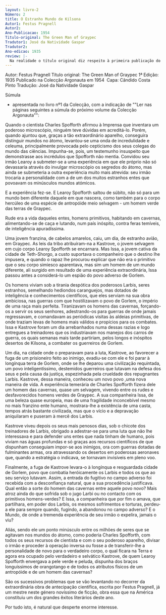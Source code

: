 ```yaml
---
layout: livro-2
Número: 2
title: O Estranho Mundo de Kilsona
Autor1: Festus Pragnell
Autor2: 
Ano-Publicacao: 1954
Titulo-original: The Green Man of Graypec
Tradutor1: José da Natividade Gaspar
Tradutor2: 
Ano-edicao: 1935
review: |-
  Na realidade o título original diz respeito à primeira publicação do romance na revista Wonder Stories de Julho a Setembro de 1935. O livro já saiu com o nome The Green Man of Kilsona.
---
```

Autor: Festus Pragnell
Título original: The Green Man of Graypec
1ª Edição: 1935
Publicado na Colecção Argonauta em 1954 
Capa: Cândido Costa Pinto 
Tradução: José da Natividade Gaspar 


Súmula
 - apresentada no livro nº1 da Colecção, com a indicação de ""Ler nas
 páginas seguintes a súmula do próximo volume da Colecção Argonauta"":


Quando o cientista Charles Spofforth 
afirmou à Imprensa que inventara um poderoso microscópio, ninguém teve 
dúvidas em acreditá-lo. Porém, quando ajuntou que, graças a tão 
extraordinário aparelho, conseguira distinguir mundos no átomo, 
levantou-se uma onda de incredulidade e celeuma, principalmente 
provocada pelo cepticismo dos seus colegas do mundo das ciências. Impunha-se, pois, um testemunho 
insuspeito que demonstrasse aos incrédulos que Spofforth não mentia. 
Convidou seu irmão Learoy a submeter-se a uma experiência em que ele 
próprio não só devassaria através do invulgar microscópio os segredos do
 átomo, mas ainda se submeteria a outra experiência muito mais atrevida:
 seu irmão trocaria a personalidade com a de um dos muitos estranhos 
entes que povoavam os minúsculos mundos atómicos.

E a experiência fez-se. E Learoy 
Spofforth saltou de súbito, não só para um mundo bem diferente daquele 
em que nascera, como também para o corpo hercúleo de uma espécie de 
antropóide meio selvagem - um homem verde das terras de Graypec.

Rude era a vida daqueles entes, homens 
primitivos, habitando em cavernas, alimentando-se de caça e lutando, num
 país inóspito, contra feras temíveis, de inteligência apuradíssima.

Uma jovem franzina, de cabelos 
amarelos, caiu, um dia, de estranho avião, em Graypec. As leis da tribo 
atribuíram-na a Kastrove, o jovem selvagem em cujo corpo Learoy 
Spofforth se encarnara. Mas Issa, a jovem cativa da cidade de 
Teth-Shorgo, a custo suportava o companheiro que o destino lhe impusera,
 e quando o rapaz lhe procurou explicar que não era o primitivo que o 
seu corpo simiesco aparentava, mas sim um homem de um mundo diferente, 
ali surgido em resultado de uma experiência extraordinária, Issa passou 
antes a considerá-lo um espião do povo adverso de Gorlem.

Os homens viviam sob a tirania 
despótica dos poderosos Larbis, seres estranhos, semelhando hediondos 
caranguejos, mas dotados de inteligência e conhecimentos científicos, 
que eles serviam na sua obra ambiciosa, nas guerras com que hostilizavam
 o povo de Gorlem, o império de uma raça mais perfeita. Tiranizavam os 
homens das cavernas, forçando-os a servir os seus senhores, 
adestrando-os para guerras de onde jamais regressavam, e comandavam as 
periódicas visitas às aldeias primitivas, de onde traziam levas de 
homens mais válidos e propícios para os combates. Issa e Kastrove foram um dia 
arrebanhados numa dessas razias e logo entregues a treinadores que os 
industriavam nos manejos dos carros de guerra, os quais semanas mais 
tarde partiriam, pelos longos e inóspitos desertos de Kilsona, a 
combater os guerreiros de Gorlem.

Um dia, na cidade onde o preparavam 
para a luta, Kastrove, ao favorecer a fuga de um prisioneiro feito ao 
inimigo, evadiu-se com ele e foi parar à longínqua terra de Gorlem, onde
 se lhe deparou uma civilização requintada, um povo inteligentíssimo, 
destemidos guerreiros que lutavam na defesa dos seus e pela causa da 
justiça, espezinhada pela crueldade dos repugnantes Larbis. Kastrove, dessa maneira, conheceu um novo povo ,uma nova maneira de vida. A experiência temerária de Charles 
Spofforth fizera dele um homem das cavernas, quase um selvagem, vivendo 
entre os rudes e desfavorecidos homens verdes de Graypec. A sua companheira Issa, de uma beleza 
quase europeia, mas de uma fragilidade inconcebível mesmo no mais 
franzino ente humano, mostrara-lhe a existência de uma casta, tempos 
atrás bastante civilizada, mas que o vício e a depravação aniquilaram e 
puseram à mercê dos Larbis.

Kastrove viveu depois os seus mais 
penosos dias, sob o chicote dos treinadores de Larbis, obrigado a 
adestrar-se para uma luta que não lhe interessava e para defender uns 
entes que nada tinham de humano, pois viviam nas águas profundas e só 
graças aos recursos científicos de que dispunham conseguiam impor-se aos
 inimigos, ora com guerras dotadas de fulminantes armas, ora 
atravessando os desertos em poderosas aeronaves que, quando a estratégia
 o indicava, se tornavam invisíveis em pleno voo.

Finalmente, a fuga de Kastrove levara-o
 à longínqua e resguardada cidade de Gorlem, povo que combatia 
heróicamente os Larbis e todos os que ao seu serviço lutavam. Assim, a 
entrada do fugitivo no campo adverso foi recebida com a desconfiança 
natural, que a sua procedência justificava. Qual então a sorte do homem das 
cavernas entre aquele povo novo? Mais atroz ainda do que sofrida sob o 
jugo Larbi ou no contacto com os primitivos homens-verdes? E Issa, a companheira que por fim o 
amava, que partilhara, em poder dos Larbis, os mesmos sofrimentos e 
torturas, perdeu-a ele para sempre quando, fugindo, a abandonou no campo
 adverso? E o Mundo, de onde a tremenda experiência de seu irmão o expelira, jamais o viu?

Aliás, sendo ele um ponto minúsculo 
entre os milhões de seres que se agitavam nos mundos do átomo, como 
poderia Charles Spofforth, com todos os seus recursos de cientista e com
 o seu poderoso aparelho, divisar o irmão e proceder à operação inversa 
ou fosse a de transferir-lhe a personalidade de novo para o verdadeiro 
corpo, o qual ficara na Terra e agora era ocupado pelo verdadeiro e 
selvático Kastrove, de quem Learoy Spofforth envergava a pele verde e 
peluda, dispunha dos braços longuíssimos de orangotango e de todos os 
atributos físicos de um antropóide e de um homem das cavernas?

São os sucessivos problemas que se vão 
levantando no decorrer da extraordinária obra de antecipação científica,
 escrita por Festus Pragnell, já um mestre neste género novíssimo de 
ficção, obra essa que na América constituiu um dos grandes êxitos 
literários deste ano.

Por tudo isto, é natural que desperte enorme interesse. 
